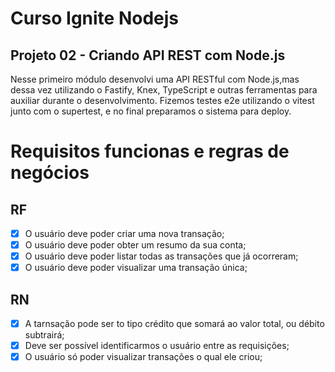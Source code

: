 # Curso Ignite Nodejs

## Projeto 02 - Criando API REST com Node.js

Nesse primeiro módulo desenvolvi uma API RESTful com Node.js,mas dessa vez utilizando o Fastify, Knex, TypeScript e outras ferramentas para auxiliar durante o desenvolvimento. Fizemos testes e2e utilizando o vitest junto com o supertest, e no final preparamos o sistema para deploy. 

# Requisitos funcionas e regras de negócios

## RF

- [x] O usuário deve poder criar uma nova transação;
- [x] O usuário deve poder obter um resumo da sua conta;
- [x] O usuário deve poder listar todas as transações que já ocorreram;
- [x] O usuário deve poder visualizar uma transação única;

## RN

- [x] A tarnsação pode ser to tipo crédito que somará ao valor total, ou débito subtrairá;
- [x] Deve ser possível identificarmos o usuário entre as requisições;
- [x] O usuário só poder visualizar transações o qual ele criou;